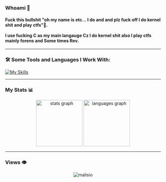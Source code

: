 ### Whoami 👾
<h4 align="left">
  Fuck this bullshit "oh my name is etc... I do and and plz fuck off I do kernel shit and play ctfs"🍕.<br><br>
 I use fucking C as my main langauge Cz I do kernel shit also I play ctfs mainly forens and Some times Rev.
</h4>

---

### 🛠️ Some Tools and Languages I Work With:

[![My Skills](https://skillicons.dev/icons?i=c,linux,python,vim,git,arch,github)](https://skillicons.dev)

---

###  My Stats 📊

<div align="center">
  <img src="https://voids-github-readme-stats.vercel.app/api?username=malisio&rank_icon=github&hide_title=false&hide_rank=false&show_icons=true&count_private=true&disable_animations=false&theme=material-palenight&locale=en&hide_border=false&order=1" height="150" alt="stats graph"/>
  <img src="https://voids-github-readme-stats.vercel.app/api/top-langs?username=malisio&locale=en&hide=lua,objective-c,hide_title=false&layout=compact&card_width=320&langs_count=10&theme=material-palenight&hide_border=false&order=2" height="150" alt="languages graph"/>
</div>

---

###  Views 👁️

<div align="center">
  <img src="https://count.getloli.com/get/@malisio" alt="malisio" />
</div>
